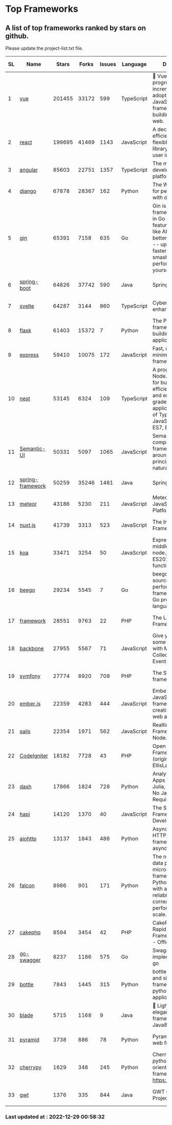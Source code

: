 # Top Frameworks
## A list of top frameworks ranked by stars on github.  
Please update the project-list.txt file.

| SL| Name  | Stars| Forks| Issues | Language | Description | Last Commit |
| --| ------| -----| ---- | ------ | -------- | ----------- | ----------- |
| 1 | [vue](https://github.com/vuejs/vue) | 201455 | 33172 | 599 | TypeScript | 🖖 Vue.js is a progressive, incrementally-adoptable JavaScript framework for building UI on the web. | 2022-12-27 21:38:05 |
| 2 | [react](https://github.com/facebook/react) | 199695 | 41469 | 1143 | JavaScript | A declarative, efficient, and flexible JavaScript library for building user interfaces. | 2022-12-23 19:31:27 |
| 3 | [angular](https://github.com/angular/angular) | 85603 | 22751 | 1357 | TypeScript | The modern web developer’s platform | 2022-12-24 11:26:34 |
| 4 | [django](https://github.com/django/django) | 67878 | 28367 | 162 | Python | The Web framework for perfectionists with deadlines. | 2022-12-28 11:31:04 |
| 5 | [gin](https://github.com/gin-gonic/gin) | 65391 | 7158 | 635 | Go | Gin is a HTTP web framework written in Go (Golang). It features a Martini-like API with much better performance -- up to 40 times faster. If you need smashing performance, get yourself some Gin. | 2022-12-25 05:49:44 |
| 6 | [spring-boot](https://github.com/spring-projects/spring-boot) | 64826 | 37742 | 590 | Java | Spring Boot | 2022-12-22 21:36:02 |
| 7 | [svelte](https://github.com/sveltejs/svelte) | 64287 | 3144 | 860 | TypeScript | Cybernetically enhanced web apps | 2022-12-22 16:47:52 |
| 8 | [flask](https://github.com/pallets/flask) | 61403 | 15372 | 7 | Python | The Python micro framework for building web applications. | 2022-12-24 22:31:07 |
| 9 | [express](https://github.com/expressjs/express) | 59410 | 10075 | 172 | JavaScript | Fast, unopinionated, minimalist web framework for node. | 2022-10-08 20:11:42 |
| 10 | [nest](https://github.com/nestjs/nest) | 53145 | 6324 | 109 | TypeScript | A progressive Node.js framework for building efficient, scalable, and enterprise-grade server-side applications on top of TypeScript & JavaScript (ES6, ES7, ES8) 🚀 | 2022-12-27 10:28:01 |
| 11 | [Semantic-UI](https://github.com/Semantic-Org/Semantic-UI) | 50331 | 5097 | 1065 | JavaScript | Semantic is a UI component framework based around useful principles from natural language. | 2022-10-06 20:02:37 |
| 12 | [spring-framework](https://github.com/spring-projects/spring-framework) | 50259 | 35246 | 1481 | Java | Spring Framework | 2022-12-23 15:11:16 |
| 13 | [meteor](https://github.com/meteor/meteor) | 43186 | 5230 | 211 | JavaScript | Meteor, the JavaScript App Platform | 2022-12-27 12:38:30 |
| 14 | [nuxt.js](https://github.com/nuxt/nuxt.js) | 41739 | 3313 | 523 | JavaScript | The Intuitive Vue(2) Framework | 2022-12-19 17:01:27 |
| 15 | [koa](https://github.com/koajs/koa) | 33471 | 3254 | 50 | JavaScript | Expressive middleware for node.js using ES2017 async functions | 2022-12-28 01:44:46 |
| 16 | [beego](https://github.com/beego/beego) | 29234 | 5545 | 7 | Go | beego is an open-source, high-performance web framework for the Go programming language. | 2022-12-26 15:53:27 |
| 17 | [framework](https://github.com/laravel/framework) | 28551 | 9763 | 22 | PHP | The Laravel Framework. | 2022-12-27 17:33:46 |
| 18 | [backbone](https://github.com/jashkenas/backbone) | 27955 | 5567 | 71 | JavaScript | Give your JS App some Backbone with Models, Views, Collections, and Events | 2022-11-23 20:55:56 |
| 19 | [symfony](https://github.com/symfony/symfony) | 27774 | 8920 | 709 | PHP | The Symfony PHP framework | 2022-12-28 15:29:29 |
| 20 | [ember.js](https://github.com/emberjs/ember.js) | 22359 | 4283 | 444 | JavaScript | Ember.js - A JavaScript framework for creating ambitious web applications | 2022-12-28 21:21:13 |
| 21 | [sails](https://github.com/balderdashy/sails) | 22354 | 1971 | 562 | JavaScript | Realtime MVC Framework for Node.js | 2022-11-21 02:21:42 |
| 22 | [CodeIgniter](https://github.com/bcit-ci/CodeIgniter) | 18182 | 7728 | 43 | PHP | Open Source PHP Framework (originally from EllisLab) | 2022-12-01 11:38:45 |
| 23 | [dash](https://github.com/plotly/dash) | 17866 | 1824 | 728 | Python | Analytical Web Apps for Python, R, Julia, and Jupyter. No JavaScript Required. | 2022-12-17 15:12:48 |
| 24 | [hapi](https://github.com/hapijs/hapi) | 14120 | 1370 | 40 | JavaScript | The Simple, Secure Framework Developers Trust | 2022-12-23 20:15:56 |
| 25 | [aiohttp](https://github.com/aio-libs/aiohttp) | 13137 | 1843 | 486 | Python | Asynchronous HTTP client/server framework for asyncio and Python | 2022-12-25 22:54:00 |
| 26 | [falcon](https://github.com/falconry/falcon) | 8986 | 901 | 171 | Python | The no-magic web data plane API and microservices framework for Python developers, with a focus on reliability, correctness, and performance at scale. | 2022-12-02 14:57:32 |
| 27 | [cakephp](https://github.com/cakephp/cakephp) | 8594 | 3454 | 42 | PHP | CakePHP: The Rapid Development Framework for PHP - Official Repository | 2022-12-27 20:59:28 |
| 28 | [go-swagger](https://github.com/go-swagger/go-swagger) | 8237 | 1186 | 575 | Go | Swagger 2.0 implementation for go | 2022-12-18 01:03:36 |
| 29 | [bottle](https://github.com/bottlepy/bottle) | 7843 | 1445 | 315 | Python | bottle.py is a fast and simple micro-framework for python web-applications. | 2022-09-05 15:24:52 |
| 30 | [blade](https://github.com/lets-blade/blade) | 5715 | 1168 | 9 | Java | :rocket: Lightning fast and elegant mvc framework for Java8 | 2022-05-10 12:38:06 |
| 31 | [pyramid](https://github.com/Pylons/pyramid) | 3738 | 886 | 78 | Python | Pyramid - A Python web framework | 2022-12-27 18:22:19 |
| 32 | [cherrypy](https://github.com/cherrypy/cherrypy) | 1629 | 348 | 245 | Python | CherryPy is a pythonic, object-oriented HTTP framework.      https://cherrypy.dev | 2022-07-17 20:36:25 |
| 33 | [gwt](https://github.com/gwtproject/gwt) | 1376 | 335 | 844 | Java | GWT Open Source Project | 2022-11-30 14:11:08 |

### Last updated at : 2022-12-29 00:58:32
